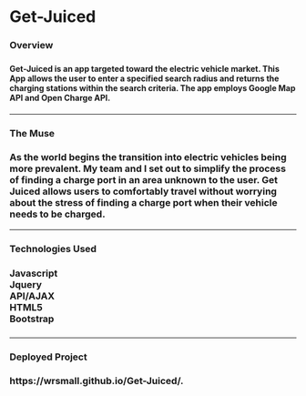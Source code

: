 # Get-Juiced
<h3>Overview<h3/>
<h4>Get-Juiced is an app targeted toward the electric vehicle market. This App allows the user to enter a specified search radius and returns the charging stations within the search criteria. The app employs Google Map API and Open Charge API.<h4/> 
  <hr/>
  <h3>The Muse<h3/>
    As the world begins the transition into electric vehicles being more prevalent. My team and I set out to simplify the process of finding a charge port in an area unknown to the user. Get Juiced allows users to comfortably travel without worrying about the stress of finding a charge port when their vehicle needs to be charged.
    <hr/>
  <h3>Technologies Used<h3/>
    <h3>Javascript<br/>Jquery<br/>API/AJAX<br/>HTML5<br/>Bootstrap<h3/>
  <hr/>
      <h3>Deployed Project<h3/>
  https://wrsmall.github.io/Get-Juiced/.
  
